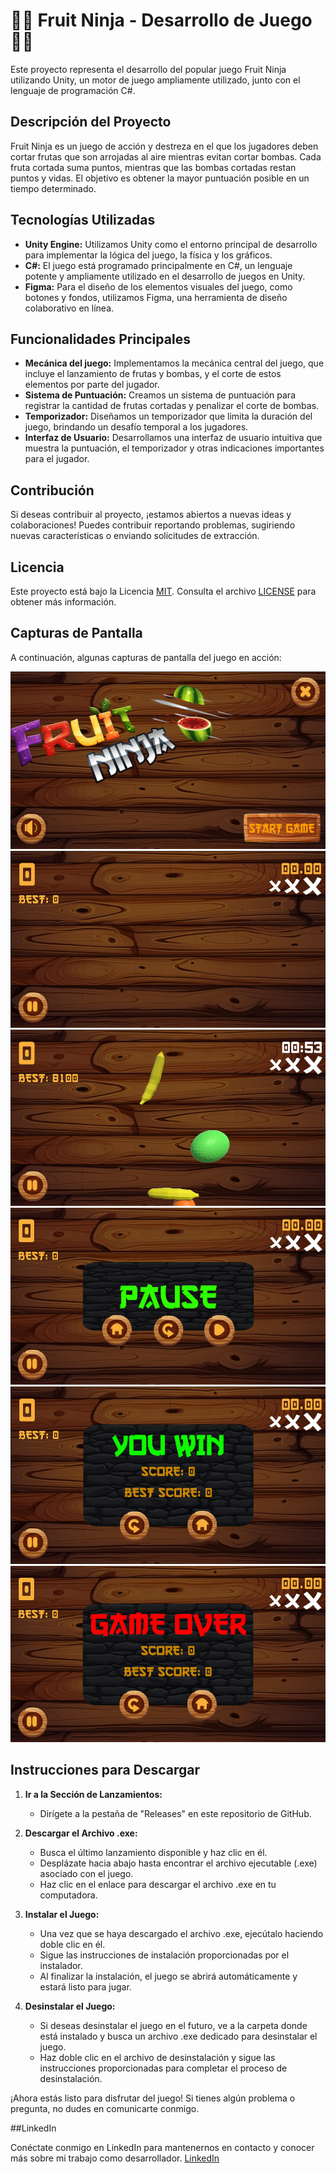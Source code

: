 # 🍉🔪 Fruit Ninja - Desarrollo de Juego 🍉🔪

Este proyecto representa el desarrollo del popular juego Fruit Ninja utilizando Unity, un motor de juego ampliamente utilizado, junto con el lenguaje de programación C#.

## Descripción del Proyecto

Fruit Ninja es un juego de acción y destreza en el que los jugadores deben cortar frutas que son arrojadas al aire mientras evitan cortar bombas. Cada fruta cortada suma puntos, mientras que las bombas cortadas restan puntos y vidas. El objetivo es obtener la mayor puntuación posible en un tiempo determinado.

## Tecnologías Utilizadas

- **Unity Engine:** Utilizamos Unity como el entorno principal de desarrollo para implementar la lógica del juego, la física y los gráficos.
- **C#:** El juego está programado principalmente en C#, un lenguaje potente y ampliamente utilizado en el desarrollo de juegos en Unity.
- **Figma:** Para el diseño de los elementos visuales del juego, como botones y fondos, utilizamos Figma, una herramienta de diseño colaborativo en línea.

## Funcionalidades Principales

- **Mecánica del juego:** Implementamos la mecánica central del juego, que incluye el lanzamiento de frutas y bombas, y el corte de estos elementos por parte del jugador.
- **Sistema de Puntuación:** Creamos un sistema de puntuación para registrar la cantidad de frutas cortadas y penalizar el corte de bombas.
- **Temporizador:** Diseñamos un temporizador que limita la duración del juego, brindando un desafío temporal a los jugadores.
- **Interfaz de Usuario:** Desarrollamos una interfaz de usuario intuitiva que muestra la puntuación, el temporizador y otras indicaciones importantes para el jugador.

## Contribución

Si deseas contribuir al proyecto, ¡estamos abiertos a nuevas ideas y colaboraciones! Puedes contribuir reportando problemas, sugiriendo nuevas características o enviando solicitudes de extracción.

## Licencia

Este proyecto está bajo la Licencia [MIT](https://opensource.org/licenses/MIT). Consulta el archivo [LICENSE](LICENSE) para obtener más información.

## Capturas de Pantalla

A continuación, algunas capturas de pantalla del juego en acción:

![Inicio del Juego](imagen1.png)
![Juego en Acción 1](imagen2.png)
![Juego en Acción 2](imagen3.png)
![Pantalla de Pause](imagen4.png)
![Pantalla de Victoria](imagen5.png)
![Pantalla de Game Over](imagen6.png)

## Instrucciones para Descargar

1. **Ir a la Sección de Lanzamientos:**
   - Dirígete a la pestaña de "Releases" en este repositorio de GitHub.

2. **Descargar el Archivo .exe:**
   - Busca el último lanzamiento disponible y haz clic en él.
   - Desplázate hacia abajo hasta encontrar el archivo ejecutable (.exe) asociado con el juego.
   - Haz clic en el enlace para descargar el archivo .exe en tu computadora.

3. **Instalar el Juego:**
   - Una vez que se haya descargado el archivo .exe, ejecútalo haciendo doble clic en él.
   - Sigue las instrucciones de instalación proporcionadas por el instalador.
   - Al finalizar la instalación, el juego se abrirá automáticamente y estará listo para jugar.

4. **Desinstalar el Juego:**
   - Si deseas desinstalar el juego en el futuro, ve a la carpeta donde está instalado y busca un archivo .exe dedicado para desinstalar el juego.
   - Haz doble clic en el archivo de desinstalación y sigue las instrucciones proporcionadas para completar el proceso de desinstalación.

¡Ahora estás listo para disfrutar del juego! Si tienes algún problema o pregunta, no dudes en comunicarte conmigo.

##LinkedIn 

Conéctate conmigo en LinkedIn para mantenernos en contacto y conocer más sobre mi trabajo como desarrollador.
[LinkedIn](https://www.linkedin.com/in/javierballon10/)
